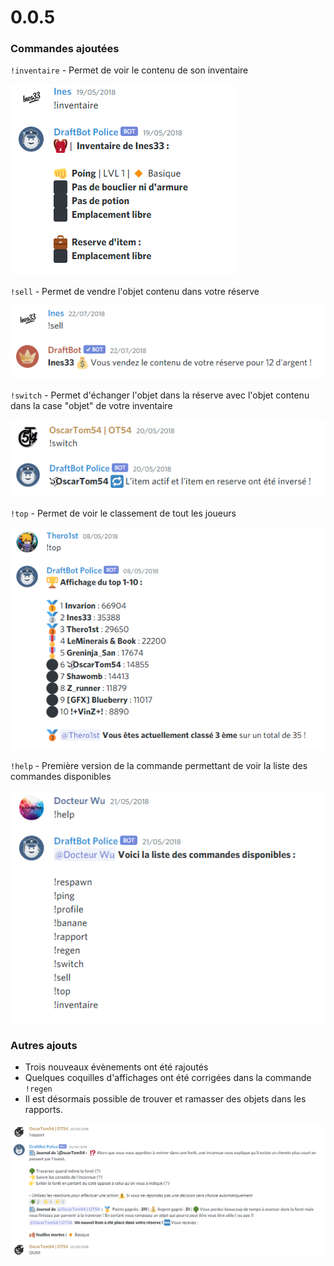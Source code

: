 # 0.0.5

### Commandes ajoutées

`!inventaire` - Permet de voir le contenu de son inventaire

![L&apos;&#xE9;quipement des chevalier &#xE9;tait extr&#xEA;mement puissant ](../.gitbook/assets/image%20%2831%29.png)

`!sell` - Permet de vendre l'objet contenu dans votre réserve

![Bon j&apos;ai pas trouv&#xE9; de capture d&apos;&#xE9;cran avec le bot d&apos;origine](../.gitbook/assets/image%20%2827%29.png)

`!switch` - Permet d'échanger l'objet dans la réserve avec l'objet contenu dans la case "objet" de votre inventaire

![Commande extr&#xEA;mement complexe](../.gitbook/assets/image%20%2828%29.png)

`!top` - Permet de voir le classement de tout les joueurs

![Le classement vintage !](../.gitbook/assets/image%20%2830%29.png)

`!help` - Première version de la commande permettant de voir la liste des commandes disponibles  


![Il y avait un nombre incroyable de commandes incroyables](../.gitbook/assets/image%20%2832%29.png)

### Autres ajouts

* Trois nouveaux évènements ont été rajoutés
* Quelques coquilles d'affichages ont été corrigées dans la commande `!regen`
* Il est désormais possible de trouver et ramasser des objets dans les rapports.

![2 ans plus tard personne n&apos;a encore compris pourquoi il &#xE9;tait content.](../.gitbook/assets/image%20%2829%29.png)



